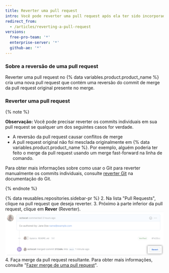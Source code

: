 ```yaml
---
title: Reverter uma pull request
intro: Você pode reverter uma pull request após ela ter sido incorporada ao branch upstream.
redirect_from:
  - /articles/reverting-a-pull-request
versions:
  free-pro-team: '*'
  enterprise-server: '*'
  github-ae: '*'
---
```


### Sobre a reversão de uma pull request

Reverter uma pull request no {% data variables.product.product_name %} cria uma nova pull request que contém uma reversão do commit de merge da pull request original presente no merge.

### Reverter uma pull request

{% note %}

**Observação:** Você pode precisar reverter os commits individuais em sua pull request se qualquer um dos seguintes casos for verdade.

- A reversão da pull request causar conflitos de merge
- A pull request original não foi mesclada originalmente em {% data variables.product.product_name %}. Por exemplo, alguém poderia ter feito o merge da pull request usando um merge fast-forward na linha de comando.

Para obter mais informações sobre como usar o Git para reverter manualmente os commits individuais, consulte [reverter Git](https://git-scm.com/docs/git-revert.html) na documentação do Git.

{% endnote %}

{% data reusables.repositories.sidebar-pr %}
2. Na lista "Pull Requests", clique na pull request que deseja reverter.
3. Próximo à parte inferior da pull request, clique em **Rever** (Reverter). ![Link de reversão da pull request](/assets/images/help/pull_requests/revert-pull-request-link.png)
4. Faça merge da pull request resultante. Para obter mais informações, consulte "[Fazer merge de uma pull request](/github/collaborating-with-issues-and-pull-requests/merging-a-pull-request)".
